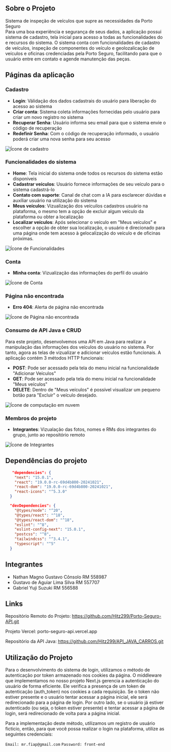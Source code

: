 ## Sobre o Projeto

Sistema de inspeção de veículos que supre as necessidades da Porto Seguro   
Para uma boa experiência e segurança de seus dados, a aplicação possui sistema de cadastro, tela inicial para acesso a todas as funcionalidades do e recursos do sistema. O sistema conta
com funcionalidades de cadastro de veículos, inspeção de componentes do veículo e geolozalicação de veículos e oficinas credenciadas pela Porto Seguro,
facilitando para que o usuário entre em contato e agende manutenção das peças.

## Páginas da aplicação

### Cadastro

* **Login**: Válidação dos dados cadastrais do usuário para liberação do acesso ao sistema
* **Criar conta**: Sistema coleta informações fornecidas pelo usuário para criar um novo registro no sistema
* **Recuperar Senha**: Usuário informa seu email para que o sistema envie o código de recuperação 
* **Redefinir Senha**: Com o código de recuperação informado, o usuário poderá criar uma nova senha para seu acesso

![Ícone de cadastro](https://img.icons8.com/?size=100&id=122843&format=png&color=000000)

### Funcionalidades do sistema

* **Home**: Tela inicial do sistema onde todos os recursos do sistema estão disponiveis
* **Cadastrar veículos**: Usuário fornece informações de seu veículo para o sistema cadastrá-lo
* **Contato com suporte**: Canal de chat com a IA para esclarecer dúvidas e auxíliar usuário na utilização do sistema
* **Meus veículos**: Vizualização dos veícuilos cadastros usuário na plataforma, o mesmo tem a opção de excluir algum veículo da plataforma ou obter a localização
* **Localizar veículos**: Após selecionar o veículo em "Meus veículos" e escolher a opção de obter sua localização, o usuário é direcionado para uma página onde tem acesso à
gelocalização do veículo e de oficinas próximas.

![Ícone de Funcionalidades](https://img.icons8.com/?size=100&id=111278&format=png&color=000000)

### Conta

* **Minha conta**: Vizualização das informações do perfil do usuário


![Ícone de Conta](https://img.icons8.com/?size=100&id=64174&format=png&color=000000)

### Página não encontrada

* **Erro 404**: Alerta de página não encontrada

![Ícone de Página não encontrada](https://img.icons8.com/?size=100&id=u2niFzFCVyR0&format=png&color=000000)

### Consumo de API Java e CRUD

Para este projeto, desenvolvemos uma API em Java para realizar a manipulação das informações dos veículos do usuário no sistema. Por tanto, agora as telas de
vizualizar e adicionar veículos estão funcionais. A aplicação contém 3 métodos HTTP funcionais: 

* **POST**: Pode ser acessado pela tela do menu inicial na funcionalidade "Adicionar Veículos"
* **GET**: Pode  ser acessado pela tela do menu inicial na funcionalidade "Meus veículos"
* **DELETE**: Dentro de "Meus veículos" é possível visualizar um pequeno botão para "Excluir" o veículo desejado.

![Ícone de computação em nuvem](https://img.icons8.com/?size=100&id=LuhIs6LiDYwT&format=png&color=000000)

### Membros do projeto

* **Integrantes**: Vizualação das fotos, nomes e RMs dos integrantes do grupo, junto ao repositório remoto

![Ícone de Integrantes](https://img.icons8.com/?size=100&id=2hhehOWktnv1&format=png&color=000000)

## Dependências do projeto

~~~ json
   "dependencies": {
    "next": "15.0.1",
    "react": "19.0.0-rc-69d4b800-20241021",
    "react-dom": "19.0.0-rc-69d4b800-20241021",
    "react-icons": "^5.3.0"
  }
~~~

~~~ json
  "devDependencies": {
    "@types/node": "^20",
    "@types/react": "^18",
    "@types/react-dom": "^18",
    "eslint": "^8",
    "eslint-config-next": "15.0.1",
    "postcss": "^8",
    "tailwindcss": "^3.4.1",
    "typescript": "^5"
  }
~~~

## Integrantes

* Nathan Magno Gustavo Cônsolo  RM 558987
* Gustavo de Aguiar Lima Silva  RM 557707
* Gabriel Yuji Suzuki  RM 556588

## Links

Repositório Remoto do Projeto: https://github.com/Hitz299/Porto-Seguro-API.git

Projeto Vercel: porto-seguro-api.vercel.app

Repositório da API Java: https://github.com/Hitz299/API_JAVA_CARROS.git

## Utilização do Projeto

Para o desenvolvimento do sistema de login, utilizamos o método de autenticação por token armazenado nos cookies da página. O middleware que implementamos no nosso projeto Next.js gerencia a autenticação do usuário de forma eficiente. Ele verifica a presença de um token de autenticação (auth_token) nos cookies a cada requisição. Se o token não estiver presente e o usuário tentar acessar a página inicial, ele será redirecionado para a página de login. Por outro lado, se o usuário já estiver autenticado (ou seja, o token estiver presente) e tentar acessar a página de login, será redirecionado de volta para a página inicial.

Para a implementação deste método, utilizamos um registro de usuário ficticio, então, para que você possa realizar o login na plataforma, utilize as seguintes credenciais:

`Email: mr.fiap@gmail.com`
`Password: front-end`
